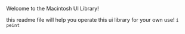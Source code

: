 Welcome to the Macintosh UI Library!

this readme file will help you operate this ui library for your own use!
`i peint`
